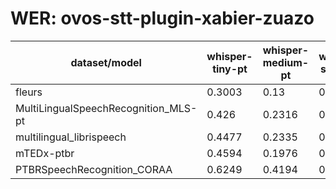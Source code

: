 
# WER: ovos-stt-plugin-xabier-zuazo
|dataset/model|whisper-tiny-pt|whisper-medium-pt|whisper-small-pt|whisper-base-pt|whisper-large-v3-pt|
|-|-|-|-|-|-|
| fleurs | 0.3003 | 0.13 | 0.1707 | 0.223 | N/A |
| MultiLingualSpeechRecognition_MLS-pt | 0.426 | 0.2316 | 0.2674 | 0.4242 | N/A |
| multilingual_librispeech | 0.4477 | 0.2335 | 0.2685 | 0.3768 | 0.0761 |
| mTEDx-ptbr | 0.4594 | 0.1976 | 0.2503 | N/A | N/A |
| PTBRSpeechRecognition_CORAA | 0.6249 | 0.4194 | 0.3223 | N/A | 0.0556 |